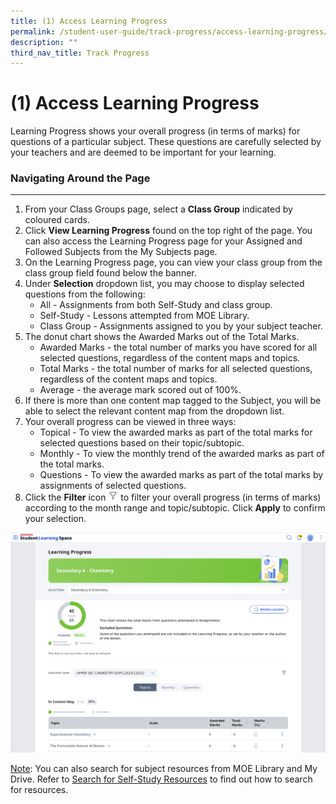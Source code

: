 ```yaml
---
title: (1) Access Learning Progress
permalink: /student-user-guide/track-progress/access-learning-progress/
description: ""
third_nav_title: Track Progress
---
```

<h1 id="-1-access-learning-progress">(1) Access Learning Progress</h1>
<p>Learning Progress shows your overall progress (in terms of marks) for questions of a particular subject. These questions are carefully selected by your teachers and are deemed to be important for your learning.</p>
<h3 id="navigating-around-the-page">Navigating Around the Page</h3>
<hr>
<ol>
<li>From your Class Groups page, select a <strong>Class Group</strong> indicated by coloured cards.</li>
<li>Click <strong>View Learning Progress</strong> found on the top right of the page. You can also access the Learning Progress page for your Assigned and Followed Subjects from the My Subjects page.</li>
<li>On the Learning Progress page, you can view your class group from the class group field found below the banner.</li>
<li>Under <strong>Selection</strong> dropdown list, you may choose to display selected questions from the following:<ul>
<li>All - Assignments from both Self-Study and class group.</li>
<li>Self-Study - Lessons attempted from MOE Library.</li>
<li>Class Group - Assignments assigned to you by your subject teacher.</li>
</ul>
</li>
<li>The donut chart shows the Awarded Marks out of the Total Marks.<ul>
<li>Awarded Marks - the total number of marks you have scored for all selected questions, regardless of the content maps and topics.</li>
<li>Total Marks - the total number of marks for all selected questions, regardless of the content maps and topics.</li>
<li>Average - the average mark scored out of 100%.</li>
</ul>
</li>
<li>If there is more than one content map tagged to the Subject, you will be able to select the relevant content map from the dropdown list.</li>
<li>Your overall progress can be viewed in three ways:<ul>
<li>Topical - To view the awarded marks as part of the total marks for selected questions based on their topic/subtopic.</li>
<li>Monthly - To view the monthly trend of the awarded marks as part of the total marks.</li>
<li>Questions - To view the awarded marks as part of the total marks by assignments of selected questions.</li>
</ul>
</li>
<li>Click the <strong>Filter</strong> icon <img style="width:1rem; display: inline;" src="/images/Icons/Filter24.svg"> to filter your overall progress (in terms of marks) according to the month range and topic/subtopic. Click <strong>Apply</strong> to confirm your selection.</li>
</ol>
<p><img src="/images/1Student/TP-LP.png"></p>
<p><u>Note</u>: You can also search for subject resources from MOE Library and My Drive. Refer to <a target="_blank" href="/student-user-guide/discover/search-for-self-study-resources/">Search for Self-Study Resources</a> to find out how to search for resources.</p>